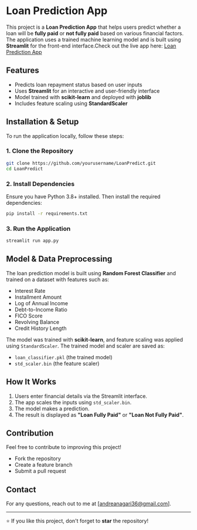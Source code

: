 # Loan Prediction App

This project is a **Loan Prediction App** that helps users predict whether a loan will be **fully paid** or **not fully paid** based on various financial factors. The application uses a trained machine learning model and is built using **Streamlit** for the front-end interface.Check out the live app here: [Loan Prediction App](https://loanpredict-sbfbu7qqxasv8bbcd9rjey.streamlit.app/)

## Features
- Predicts loan repayment status based on user inputs
- Uses **Streamlit** for an interactive and user-friendly interface
- Model trained with **scikit-learn** and deployed with **joblib**
- Includes feature scaling using **StandardScaler**

## Installation & Setup
To run the application locally, follow these steps:

### **1. Clone the Repository**
```bash
git clone https://github.com/yourusername/LoanPredict.git
cd LoanPredict
```

### **2. Install Dependencies**
Ensure you have Python 3.8+ installed. Then install the required dependencies:
```bash
pip install -r requirements.txt
```

### **3. Run the Application**
```bash
streamlit run app.py
```

## Model & Data Preprocessing
The loan prediction model is built using **Random Forest Classifier** and trained on a dataset with features such as:
- Interest Rate
- Installment Amount
- Log of Annual Income
- Debt-to-Income Ratio
- FICO Score
- Revolving Balance
- Credit History Length

The model was trained with **scikit-learn**, and feature scaling was applied using `StandardScaler`. The trained model and scaler are saved as:
- `loan_classifier.pkl` (the trained model)
- `std_scaler.bin` (the feature scaler)

## How It Works
1. Users enter financial details via the Streamlit interface.
2. The app scales the inputs using `std_scaler.bin`.
3. The model makes a prediction.
4. The result is displayed as **"Loan Fully Paid"** or **"Loan Not Fully Paid"**.


## Contribution
Feel free to contribute to improving this project!
- Fork the repository
- Create a feature branch
- Submit a pull request

## Contact
For any questions, reach out to me at [andreanagari36@gmail.com].

---
⭐ If you like this project, don't forget to **star** the repository!

